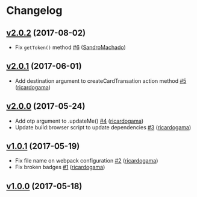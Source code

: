 # Changelog

## [v2.0.2](https://github.com/uphold/uphold-sdk-javascript/releases/tag/v2.0.2) (2017-08-02)
- Fix `getToken()` method [\#6](https://github.com/uphold/uphold-sdk-javascript/pull/6) ([SandroMachado](https://github.com/SandroMachado))

## [v2.0.1](https://github.com/uphold/uphold-sdk-javascript/releases/tag/v2.0.1) (2017-06-01)
- Add destination argument to createCardTransation action method [\#5](https://github.com/uphold/uphold-sdk-javascript/pull/5) ([ricardogama](https://github.com/ricardogama))

## [v2.0.0](https://github.com/uphold/uphold-sdk-javascript/releases/tag/v2.0.0) (2017-05-24)
- Add otp argument to .updateMe() [\#4](https://github.com/uphold/uphold-sdk-javascript/pull/4) ([ricardogama](https://github.com/ricardogama))
- Update build:browser script to update dependencies [\#3](https://github.com/uphold/uphold-sdk-javascript/pull/3) ([ricardogama](https://github.com/ricardogama))

## [v1.0.1](https://github.com/uphold/uphold-sdk-javascript/releases/tag/v1.0.1) (2017-05-19)
- Fix file name on webpack configuration [\#2](https://github.com/uphold/uphold-sdk-javascript/pull/2) ([ricardogama](https://github.com/ricardogama))
- Fix broken badges [\#1](https://github.com/uphold/uphold-sdk-javascript/pull/1) ([ricardogama](https://github.com/ricardogama))

## [v1.0.0](https://github.com/uphold/uphold-sdk-javascript/releases/tag/v1.0.0) (2017-05-18)
